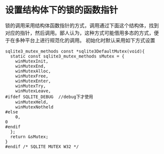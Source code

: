 # 设置结构体下的锁的函数指针
<font face="微软雅黑" size="3px">

锁的调用采用结构体函数指针的方式，调用通过下面这个结构体，找到对应的指针，然后调用。鄙人认为，这种方式可能借用多态的方式，便于在多种平台上进行规范化的调用。
初始化时默认采用如下方式设置

	sqlite3_mutex_methods const *sqlite3DefaultMutex(void){
	  static const sqlite3_mutex_methods sMutex = {
	    winMutexInit,
	    winMutexEnd,
	    winMutexAlloc,
	    winMutexFree,
	    winMutexEnter,
	    winMutexTry,
	    winMutexLeave,
	#ifdef SQLITE_DEBUG  //debug下才使用
	    winMutexHeld,
	    winMutexNotheld
	#else
	    0,
	0
	#endif
	  };
	  return &sMutex;
	}
	#endif /* SQLITE_MUTEX_W32 */




